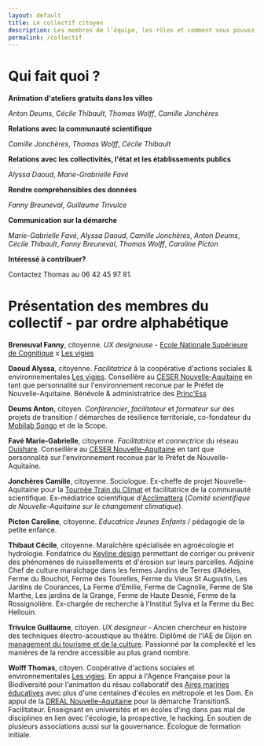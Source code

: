```yaml
---
layout: default
title: Le collectif citoyen
description: Les membres de l'équipe, les rôles et comment vous pouvez rejoindre le collectif. 
permalink: /collectif
---
```


# Qui fait quoi ? 

**Animation d'ateliers gratuits dans les villes**

*Anton Deums*, *Cécile Thibault*, *Thomas Wolff*, *Camille Jonchères*

**Relations avec la communauté scientifique**

*Camille Jonchères*, *Thomas Wolff*, *Cécile Thibault*

**Relations avec les collectivités, l'état et les établissements publics**

*Alyssa Daoud*, *Marie-Grabrielle Favé*

**Rendre compréhensibles des données**

*Fanny Breuneval*, *Guillaume Trivulce*

**Communication sur la démarche**

*Marie-Gabrielle Favé*, *Alyssa Daoud*, *Camille Jonchères*, *Anton Deums*, *Cécile Thibault*, *Fanny Breuneval*, *Thomas Wolff*, *Caroline Picton*

**Intéressé à contribuer?** 

Contactez Thomas au 06 42 45 97 81.

# Présentation des membres du collectif - par ordre alphabétique 

**Breneuval Fanny**, citoyenne. *UX designeuse* - [Ecole Nationale Supérieure de Cognitique](ensc.bordeaux-inp.fr/fr) x [Les vigies](http://lesvigies.fr)

**Daoud Alyssa**, citoyenne. *Facilitatrice* à la coopérative d'actions sociales & environnementales [Les vigies](http://lesvigies.fr). Conseillère au [CESER Nouvelle-Aquitaine](https://fr.wikipedia.org/wiki/Conseil_%C3%A9conomique,_social_et_environnemental_r%C3%A9gional) en tant que personnalité sur l'environnement reconue par le Préfet de Nouvelle-Aquitaine. Bénévole & administratrice des [Princ'Ess](https://princ-ess.org)

**Deums Anton**, citoyen. *Conférencier*, *facilitateur* et *formateur* sur des projets de transition / démarches de résilience territoriale, co-fondateur du [Mobilab Songo](http://www.mobilab-songo.com/) et de la Scope.

**Favé Marie-Gabrielle**, citoyenne. *Facilitatrice* et *connectrice* du réseau [Ouishare](https://www.ouishare.net/). Conseillère au [CESER Nouvelle-Aquitaine](https://fr.wikipedia.org/wiki/Conseil_%C3%A9conomique,_social_et_environnemental_r%C3%A9gional) en tant que personnalité sur l'environnement reconue par le Préfet de Nouvelle-Aquitaine. 

**Jonchères Camille**, citoyenne. Sociologue. Ex-cheffe de projet Nouvelle-Aquitaine pour la [Tournée Train du Climat](https://trainduclimat.fr/) et facilitatrice de la communauté scientifique. Ex-médiatrice scientifique d'[Acclimattera](http://www.acclimaterra.fr/) (*Comité scientifique de Nouvelle-Aquitaine sur le changement climatique*). 

**Picton Caroline**, citoyenne. *Educatrice Jeunes Enfants* / pédagogie de la petite enfance. 

**Thibaut Cécile**, citoyenne. Maraîchère spécialisée en agroécologie et hydrologie. Fondatrice du [Keyline design](https://www.miimosa.com/fr/projects/faites-venir-le-keyline-design-en-france-et-en-belgique) permettant de corriger ou prévenir des phénomènes de ruissellements et d'érosion sur leurs parcelles. Adjoine Chef de culture maraîchage dans les fermes  Jardins de Terres d’Adèles, Ferme du Bouchot, Ferme des Tourelles, Ferme du Vieux St Augustin, Les Jardins de Courances, La Ferme d’Emilie, Ferme de Cagnolle, Ferme de Ste Marthe, Les jardins de la Grange, Ferme de Haute Desnié, Ferme de la Rossignolière. Ex-chargée de recherche à l'Institut Sylva et la Ferme du Bec Hellouin. 

**Trivulce Guillaume**, citoyen. *UX designeur* - Ancien chercheur en histoire des techniques électro-acoustique au théâtre. Diplômé de l'IAE de Dijon en [management du tourisme et de la culture](http://iae.u-bourgogne.fr/formations/masters/master-management-du-tourisme-et-de-la-culture-de-l-evenementiel.html). Passionné par la complexité et les manières de la rendre accessible au plus grand nombre.

**Wolff Thomas**, citoyen. Coopérative d'actions sociales et environnementales [Les vigies](http://lesvigies.fr). En appui à l'Agence Française pour la Biodiversité pour l'animation du résau collaboratif des [Aires marines éducatives](http://lesvigies.fr) avec plus d'une centaines d'écoles en métropole et les Dom. En appui de la [DREAL Nouvelle-Aquitaine](https://fr.wikipedia.org/wiki/Direction_r%C3%A9gionale_de_l%27Environnement,_de_l%27Am%C3%A9nagement_et_du_Logement) pour la démarche TransitionS. Facilitateur. Enseignant en universités et en écoles d'ing dans pas mal de disciplines en lien avec l'écologie, la prospective, le hacking. En soutien de plusieurs associations aussi sur la gouvernance. Écologue de formation initiale. 


